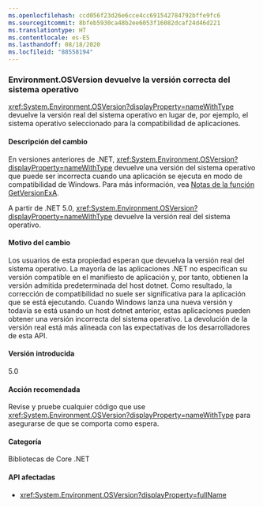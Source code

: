 ```yaml
---
ms.openlocfilehash: ccd056f23d26e6cce4cc691542784792bffe9fc6
ms.sourcegitcommit: 8bfeb5930ca48b2ee6053f16082dcaf24d46d221
ms.translationtype: HT
ms.contentlocale: es-ES
ms.lasthandoff: 08/18/2020
ms.locfileid: "88558194"
---
```

### <a name="environmentosversion-returns-the-correct-operating-system-version"></a>Environment.OSVersion devuelve la versión correcta del sistema operativo

<xref:System.Environment.OSVersion?displayProperty=nameWithType> devuelve la versión real del sistema operativo en lugar de, por ejemplo, el sistema operativo seleccionado para la compatibilidad de aplicaciones.

#### <a name="change-description"></a>Descripción del cambio

En versiones anteriores de .NET, <xref:System.Environment.OSVersion?displayProperty=nameWithType> devuelve una versión del sistema operativo que puede ser incorrecta cuando una aplicación se ejecuta en modo de compatibilidad de Windows. Para más información, vea [Notas de la función GetVersionExA](/windows/win32/api/sysinfoapi/nf-sysinfoapi-getversionexa#remarks).

A partir de .NET 5.0, <xref:System.Environment.OSVersion?displayProperty=nameWithType> devuelve la versión real del sistema operativo.

#### <a name="reason-for-change"></a>Motivo del cambio

Los usuarios de esta propiedad esperan que devuelva la versión real del sistema operativo. La mayoría de las aplicaciones .NET no especifican su versión compatible en el manifiesto de aplicación y, por tanto, obtienen la versión admitida predeterminada del host dotnet. Como resultado, la corrección de compatibilidad no suele ser significativa para la aplicación que se está ejecutando. Cuando Windows lanza una nueva versión y todavía se está usando un host dotnet anterior, estas aplicaciones pueden obtener una versión incorrecta del sistema operativo. La devolución de la versión real está más alineada con las expectativas de los desarrolladores de esta API.

#### <a name="version-introduced"></a>Versión introducida

5.0

#### <a name="recommended-action"></a>Acción recomendada

Revise y pruebe cualquier código que use <xref:System.Environment.OSVersion?displayProperty=nameWithType> para asegurarse de que se comporta como espera.

#### <a name="category"></a>Categoría

Bibliotecas de Core .NET

#### <a name="affected-apis"></a>API afectadas

- <xref:System.Environment.OSVersion?displayProperty=fullName>

<!--

#### Affected APIs

- `P:System.Environment.OSVersion`

-->
